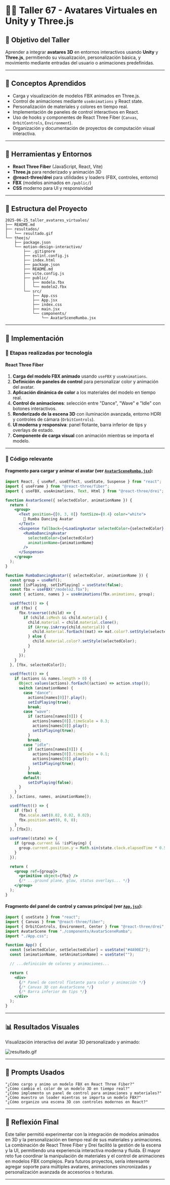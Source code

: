 # 🧍‍♂️ Taller 67 - Avatares Virtuales en Unity y Three.js

## 🎯 Objetivo del Taller

Aprender a integrar **avatares 3D** en entornos interactivos usando **Unity** y **Three.js**, permitiendo su visualización, personalización básica, y movimiento mediante entradas del usuario o animaciones predefinidas.

---

## 🧠 Conceptos Aprendidos

- Carga y visualización de modelos FBX animados en Three.js.
- Control de animaciones mediante `useAnimations` y React state.
- Personalización de materiales y colores en tiempo real.
- Implementación de paneles de control interactivos en React.
- Uso de hooks y componentes de React Three Fiber (`Canvas`, `OrbitControls`, `Environment`).
- Organización y documentación de proyectos de computación visual interactiva.

---

## 🔧 Herramientas y Entornos

- **React Three Fiber** (JavaScript, React, Vite)
- **Three.js** para renderizado y animación 3D
- **@react-three/drei** para utilidades y loaders (FBX, controles, entorno)
- **FBX** (modelos animados en `/public/`)
- **CSS** moderno para UI y responsividad

---

## 📁 Estructura del Proyecto

```
2025-06-25_taller_avatares_virtuales/
├── README.md
├── resultados/
│   └── resultado.gif
└── theejs/
    ├── package.json
    └── motion-design-interactivo/
        ├── .gitignore
        ├── eslint.config.js
        ├── index.html
        ├── package.json
        ├── README.md
        ├── vite.config.js
        ├── public/
        │   ├── modelo.fbx
        │   └── modelo2.fbx
        └── src/
            ├── App.css
            ├── App.jsx
            ├── index.css
            ├── main.jsx
            └── components/
                └── AvatarSceneRumba.jsx
```

---

## 🧪 Implementación

### 🔹 Etapas realizadas por tecnología

#### React Three Fiber

1. **Carga del modelo FBX animado** usando `useFBX` y `useAnimations`.
2. **Definición de paneles de control** para personalizar color y animación del avatar.
3. **Aplicación dinámica de color** a los materiales del modelo en tiempo real.
4. **Control de animaciones**: selección entre "Dance", "Wave" e "Idle" con botones interactivos.
5. **Renderizado de la escena 3D** con iluminación avanzada, entorno HDRI y controles de cámara (`OrbitControls`).
6. **UI moderna y responsiva**: panel flotante, barra inferior de tips y overlays de estado.
7. **Componente de carga visual** con animación mientras se importa el modelo.

---

### 🔹 Código relevante

#### Fragmento para cargar y animar el avatar (ver [`AvatarSceneRumba.jsx`](theejs/motion-design-interactivo/src/components/AvatarSceneRumba.jsx)):

```jsx
import React, { useRef, useEffect, useState, Suspense } from "react";
import { useFrame } from "@react-three/fiber";
import { useFBX, useAnimations, Text, Html } from "@react-three/drei";

function AvatarScene({ selectedColor, animationName }) {
  return (
    <group>
      <Text position={[0, 3, 0]} fontSize={0.4} color="white">
        🕺 Rumba Dancing Avatar
      </Text>
      <Suspense fallback={<LoadingAvatar selectedColor={selectedColor} />}>
        <RumbaDancingAvatar
          selectedColor={selectedColor}
          animationName={animationName}
        />
      </Suspense>
    </group>
  );
}

function RumbaDancingAvatar({ selectedColor, animationName }) {
  const group = useRef();
  const [isPlaying, setIsPlaying] = useState(false);
  const fbx = useFBX("/modelo2.fbx");
  const { actions, names } = useAnimations(fbx.animations, group);

  useEffect(() => {
    if (fbx) {
      fbx.traverse((child) => {
        if (child.isMesh && child.material) {
          child.material = child.material.clone();
          if (Array.isArray(child.material)) {
            child.material.forEach((mat) => mat.color?.setStyle(selectedColor));
          } else {
            child.material.color?.setStyle(selectedColor);
          }
        }
      });
    }
  }, [fbx, selectedColor]);

  useEffect(() => {
    if (actions && names.length > 0) {
      Object.values(actions).forEach((action) => action.stop());
      switch (animationName) {
        case "dance":
          actions[names[0]]?.play();
          setIsPlaying(true);
          break;
        case "wave":
          if (actions[names[0]]) {
            actions[names[0]].timeScale = 0.3;
            actions[names[0]].play();
            setIsPlaying(true);
          }
          break;
        case "idle":
          if (actions[names[0]]) {
            actions[names[0]].timeScale = 0.1;
            actions[names[0]].play();
            setIsPlaying(true);
          }
          break;
        default:
          setIsPlaying(false);
      }
    }
  }, [actions, names, animationName]);

  useEffect(() => {
    if (fbx) {
      fbx.scale.set(0.02, 0.02, 0.02);
      fbx.position.set(0, 0, 0);
    }
  }, [fbx]);

  useFrame((state) => {
    if (group.current && !isPlaying) {
      group.current.position.y = Math.sin(state.clock.elapsedTime * 0.5) * 0.1;
    }
  });

  return (
    <group ref={group}>
      <primitive object={fbx} />
      {/* ...ground plane, glow, status overlays... */}
    </group>
  );
}
```

#### Fragmento del panel de control y canvas principal (ver [`App.jsx`](theejs/motion-design-interactivo/src/App.jsx)):

```jsx
import { useState } from "react";
import { Canvas } from "@react-three/fiber";
import { OrbitControls, Environment, Center } from "@react-three/drei";
import AvatarScene from "./components/AvatarSceneRumba";
import "./App.css";

function App() {
  const [selectedColor, setSelectedColor] = useState("#4A90E2");
  const [animationName, setAnimationName] = useState("");

  // ...definición de colores y animaciones...

  return (
    <div>
      {/* Panel de control flotante para color y animación */}
      {/* Canvas 3D con AvatarScene */}
      {/* Barra inferior de tips */}
    </div>
  );
}
```

---

## 📊 Resultados Visuales

Visualización interactiva del avatar 3D personalizado y animado:

![resultado.gif](resultados/resultado.gif)

---

## 🧩 Prompts Usados

```text
"¿Cómo cargo y animo un modelo FBX en React Three Fiber?"
"¿Cómo cambio el color de un modelo 3D en tiempo real?"
"¿Cómo implemento un panel de control para animaciones y materiales?"
"¿Cómo muestro un loader mientras se importa un modelo FBX?"
"¿Cómo organizo una escena 3D con controles modernos en React?"
```

---

## 💬 Reflexión Final

Este taller permitió experimentar con la integración de modelos animados en 3D y la personalización en tiempo real de sus materiales y animaciones. La combinación de React Three Fiber y Drei facilitó la gestión de la escena y la UI, permitiendo una experiencia interactiva moderna y fluida. El mayor reto fue coordinar la manipulación de materiales y el control de animaciones en modelos FBX complejos. Para futuros proyectos, sería interesante agregar soporte para múltiples avatares, animaciones sincronizadas y personalización avanzada de accesorios o texturas.

---
